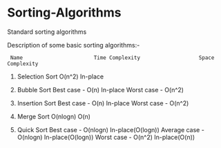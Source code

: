 # Sorting-Algorithms
Standard sorting algorithms

Description of some basic sorting algorithms:-

     Name                       Time Complexity                   Space Complexity

1. Selection Sort                 O(n^2)                              In-place

2. Bubble Sort                  Best case - O(n)                      In-place
                                Worst case - O(n^2)

3. Insertion Sort               Best case - O(n)                      In-place
                                Worst case - O(n^2)     

4. Merge Sort                     O(nlogn)                              O(n)

5. Quick Sort                   Best case - O(nlogn)                  In-place(O(logn))
                                Average case - O(nlogn)               In-place(O(logn))
                                Worst case - O(n^2)                   In-place(O(n))
